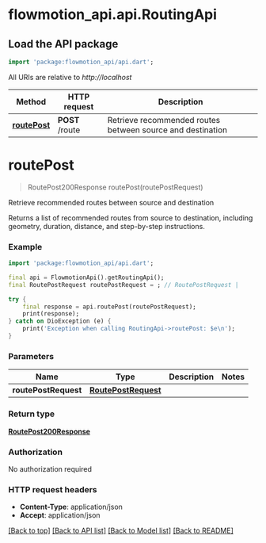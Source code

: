 # flowmotion_api.api.RoutingApi

## Load the API package
```dart
import 'package:flowmotion_api/api.dart';
```

All URIs are relative to *http://localhost*

Method | HTTP request | Description
------------- | ------------- | -------------
[**routePost**](RoutingApi.md#routepost) | **POST** /route | Retrieve recommended routes between source and destination


# **routePost**
> RoutePost200Response routePost(routePostRequest)

Retrieve recommended routes between source and destination

Returns a list of recommended routes from source to destination, including geometry, duration, distance, and step-by-step instructions.

### Example
```dart
import 'package:flowmotion_api/api.dart';

final api = FlowmotionApi().getRoutingApi();
final RoutePostRequest routePostRequest = ; // RoutePostRequest | 

try {
    final response = api.routePost(routePostRequest);
    print(response);
} catch on DioException (e) {
    print('Exception when calling RoutingApi->routePost: $e\n');
}
```

### Parameters

Name | Type | Description  | Notes
------------- | ------------- | ------------- | -------------
 **routePostRequest** | [**RoutePostRequest**](RoutePostRequest.md)|  | 

### Return type

[**RoutePost200Response**](RoutePost200Response.md)

### Authorization

No authorization required

### HTTP request headers

 - **Content-Type**: application/json
 - **Accept**: application/json

[[Back to top]](#) [[Back to API list]](../README.md#documentation-for-api-endpoints) [[Back to Model list]](../README.md#documentation-for-models) [[Back to README]](../README.md)

